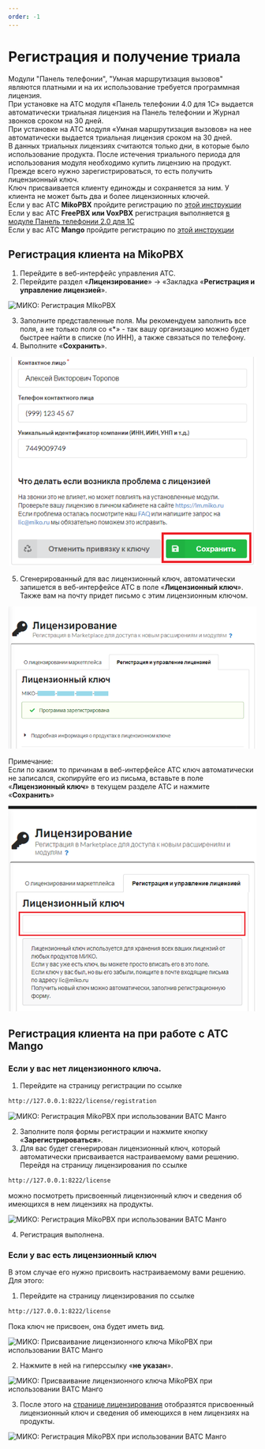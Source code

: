 ```yaml
---
order: -1
---
```


# Регистрация и получение триала

Модули "Панель телефонии", "Умная маршрутизация вызовов" являются платными и на их использование требуется программная лицензия.  
При установке на АТС модуля «Панель телефонии 4.0 для 1С» выдается автоматически триальная лицензия на Панель телефонии и Журнал звонков сроком на 30 дней.  
При установке на АТС модуля «Умная маршрутизация вызовов» на нее автоматически выдается триальная лицензия сроком на 30 дней.  
В данных триальных лицензиях считаются только дни, в которые было использование продукта.
После истечения триального периода для использования модуля необходимо купить лицензию на продукт. Прежде всего нужно зарегистрироваться, то есть получить лицензионный ключ.  
Ключ присваивается клиенту единожды и сохраняется за ним. У клиента не может быть два и более лицензионных ключей.  
Если у вас АТС **MikoPBX** пройдите регистрацию по [этой инструкции](#регистрация-клиента-на-mikopbx)  
Если у вас АТС **FreePBX или VoxPBX** регистрация выполняется [в модуле Панель телефонии 2.0 для 1С](~/get-started/freepbx/#установка-модуля-на-атс)  
Если у вас АТС **Mango** пройдите регистрацию по [этой инструкции](#регистрация-клиента-на-при-работе-с-атс-mango)  

## Регистрация клиента на MikoPBX
1. Перейдите в веб-интерфейс управления АТС.
2. Перейдите раздел «**Лицензирование**» → «Закладка «**Регистрация и управление лицензией**».

<img class="miko-shadow img-zoomable"
src="/assets/registration/registr_mikopbx_2.png"
data-original="/assets/registration/registr_mikopbx_2.png"
srcset="/assets/registration/registr_mikopbx_2_preview.png 1x, /assets/registration/registr_mikopbx_2.png 2x"
alt="МИКО: Регистрация MIkoPBX"
/>

3. Заполните представленные поля. Мы рекомендуем заполнить все поля, а не только поля со «*» - так вашу организацию можно будет быстрее найти в списке (по ИНН), а также связаться по телефону.
4. Выполните «**Сохранить**».

<img src="/assets/registration/registr_mikopbx_3.png" 
    class="miko-shadow" 
/>  

5. Сгенерированный для вас лицензионный ключ, автоматически запишется в веб-интерфейсе АТС в поле «**Лицензионный ключ**». Также вам на почту придет письмо с этим лицензионным ключом.

<img src="/assets/registration/registr_mikopbx_5.png" 
    class="miko-shadow" 
/>  

Примечание:  
Если по каким то причинам в веб-интерфейсе АТС ключ автоматически не записался, скопируйте его из письма, вставьте в поле «**Лицензионный ключ**» в текущем разделе АТС и нажмите «**Сохранить**»

<img src="/assets/registration/registr_mikopbx_4.png" 
    class="miko-shadow" 
/>  

## Регистрация клиента на при работе с АТС Mango
### Если у вас нет лицензионного ключа.
1. Перейдите на страницу регистрации по ссылке
```html
http://127.0.0.1:8222/license/registration
```
<img class="miko-shadow img-zoomable"  
    src="/assets/registration/registraciya_mango_1.png"
    data-original="/assets/registration/registraciya_mango_1.png"
    srcset="/assets/registration/registraciya_mango_1_preview.png 1x, /assets/registration/registraciya_mango_1.png 2x" 
    alt="МИКО: Регистрация MikoPBX при использовании ВАТС Манго"
/>

2. Заполните поля формы регистрации и нажмите кнопку «**Зарегистрироваться**».
3. Для вас будет сгенерирован лицензионный ключ, который автоматически присваивается настраиваемому вами решению.
Перейдя на страницу лицензирования по ссылке
```html
http://127.0.0.1:8222/license
``` 
можно посмотреть присвоенный лицензионный ключ и сведения об имеющихся в нем лицензиях на продукты.

<img class="miko-shadow img-zoomable"  
    src="/assets/registration/registraciya_mango_2.png"
    data-original="/assets/registration/registraciya_mango_2.png"
    srcset="/assets/registration/registraciya_mango_2_preview.png 1x, /assets/registration/registraciya_mango_2.png 2x" 
    alt="МИКО: Регистрация MikoPBX при использовании ВАТС Манго"
/>  

4. Регистрация выполнена.
### Если у вас есть лицензионный ключ
В этом случае его нужно присвоить настраиваемому вами решению. Для этого:
1. Перейдите на страницу лицензирования по ссылке  
```html
http://127.0.0.1:8222/license
```
Пока ключ не присвоен, она будет иметь вид.

<img class="miko-shadow img-zoomable"  
    src="/assets/registration/registraciya_mango_3.png"
    data-original="/assets/registration/registraciya_mango_3.png"
    srcset="/assets/registration/registraciya_mango_3_preview.png 1x, /assets/registration/registraciya_mango_3.png 2x" 
    alt="МИКО: Присваивание лицензионного ключа MikoPBX при использовании ВАТС Манго"
/> 

2. Нажмите в ней на гиперссылку «**не указан**».

<img class="miko-shadow img-zoomable"  
    src="/assets/registration/registraciya_mango_4.png"
    data-original="/assets/registration/registraciya_mango_4.png"
    srcset="/assets/registration/registraciya_mango_4_preview.png 1x, /assets/registration/registraciya_mango_4.png 2x" 
    alt="МИКО: Присваивание лицензионного ключа MikoPBX при использовании ВАТС Манго"
/> 

3. После этого на [странице лицензирования](http://127.0.0.1:8222/license) отобразятся присвоенный лицензионный ключ и сведения об имеющихся в нем лицензиях на продукты.

<img class="miko-shadow img-zoomable"  
    src="/assets/registration/registraciya_mango_2.png"
    data-original="/assets/registration/registraciya_mango_2.png"
    srcset="/assets/registration/registraciya_mango_2_preview.png 1x, /assets/registration/registraciya_mango_2.png 2x" 
    alt="МИКО: Регистрация MikoPBX при использовании ВАТС Манго"
/>  
